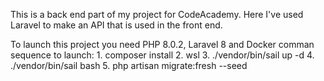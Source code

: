 This is a back end part of my project for CodeAcademy. Here I've used Laravel to make an API that is used in the front end.    

To launch this project you need PHP 8.0.2, Laravel 8 and Docker
comman sequence to launch:
    1. composer install
    2. wsl
    3. ./vendor/bin/sail up -d
    4. ./vendor/bin/sail bash
    5. php artisan migrate:fresh --seed